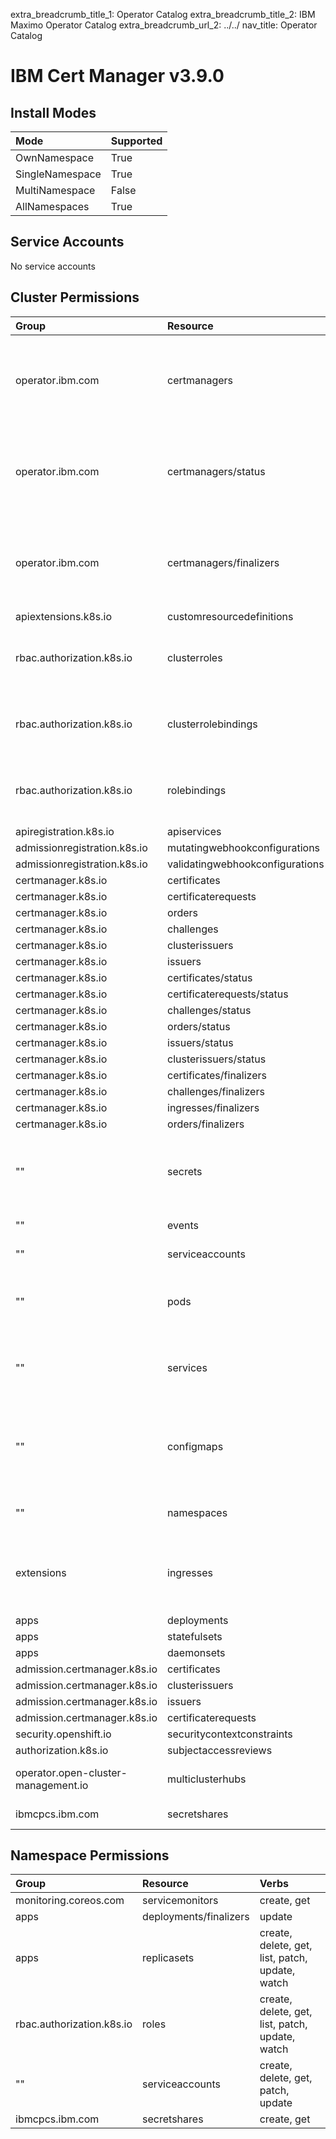 extra_breadcrumb_title_1: Operator Catalog
extra_breadcrumb_title_2: IBM Maximo Operator Catalog
extra_breadcrumb_url_2: ../../
nav_title: Operator Catalog

IBM Cert Manager v3.9.0
================================================================================

Install Modes
--------------------------------------------------------------------------------
| Mode                 | Supported |
| :------------------- | :-------- |
| OwnNamespace         | True      |
| SingleNamespace      | True      |
| MultiNamespace       | False     |
| AllNamespaces        | True      |

Service Accounts
--------------------------------------------------------------------------------
No service accounts

Cluster Permissions
--------------------------------------------------------------------------------
| Group                                    | Resource                                 | Verbs                                                                            |
| :--------------------------------------- | :--------------------------------------- | :------------------------------------------------------------------------------- |
| operator.ibm.com                         | certmanagers                             | create, delete, get, list, patch, update, watch                                  |
| operator.ibm.com                         | certmanagers/status                      | create, delete, get, list, patch, update, watch                                  |
| operator.ibm.com                         | certmanagers/finalizers                  | create, delete, get, list, patch, update, watch                                  |
| apiextensions.k8s.io                     | customresourcedefinitions                | *                                                                                |
| rbac.authorization.k8s.io                | clusterroles                             | create, delete, get, list, watch                                                 |
| rbac.authorization.k8s.io                | clusterrolebindings                      | create, delete, get, list, watch                                                 |
| rbac.authorization.k8s.io                | rolebindings                             | create, delete, get, list, watch                                                 |
| apiregistration.k8s.io                   | apiservices                              | *                                                                                |
| admissionregistration.k8s.io             | mutatingwebhookconfigurations            | *                                                                                |
| admissionregistration.k8s.io             | validatingwebhookconfigurations          | *                                                                                |
| certmanager.k8s.io                       | certificates                             | *                                                                                |
| certmanager.k8s.io                       | certificaterequests                      | *                                                                                |
| certmanager.k8s.io                       | orders                                   | *                                                                                |
| certmanager.k8s.io                       | challenges                               | *                                                                                |
| certmanager.k8s.io                       | clusterissuers                           | *                                                                                |
| certmanager.k8s.io                       | issuers                                  | *                                                                                |
| certmanager.k8s.io                       | certificates/status                      | update                                                                           |
| certmanager.k8s.io                       | certificaterequests/status               | update                                                                           |
| certmanager.k8s.io                       | challenges/status                        | update                                                                           |
| certmanager.k8s.io                       | orders/status                            | update                                                                           |
| certmanager.k8s.io                       | issuers/status                           | update                                                                           |
| certmanager.k8s.io                       | clusterissuers/status                    | update                                                                           |
| certmanager.k8s.io                       | certificates/finalizers                  | update                                                                           |
| certmanager.k8s.io                       | challenges/finalizers                    | update                                                                           |
| certmanager.k8s.io                       | ingresses/finalizers                     | update                                                                           |
| certmanager.k8s.io                       | orders/finalizers                        | update                                                                           |
| ""                                       | secrets                                  | create, delete, get, list, update, watch                                         |
| ""                                       | events                                   | create, patch                                                                    |
| ""                                       | serviceaccounts                          | list, watch                                                                      |
| ""                                       | pods                                     | create, delete, get, list, watch                                                 |
| ""                                       | services                                 | create, delete, get, list, watch                                                 |
| ""                                       | configmaps                               | create, delete, get, list, patch, update, watch                                  |
| ""                                       | namespaces                               | get, list, watch                                                                 |
| extensions                               | ingresses                                | create, delete, get, list, update, watch                                         |
| apps                                     | deployments                              | *                                                                                |
| apps                                     | statefulsets                             | *                                                                                |
| apps                                     | daemonsets                               | *                                                                                |
| admission.certmanager.k8s.io             | certificates                             | *                                                                                |
| admission.certmanager.k8s.io             | clusterissuers                           | *                                                                                |
| admission.certmanager.k8s.io             | issuers                                  | *                                                                                |
| admission.certmanager.k8s.io             | certificaterequests                      | *                                                                                |
| security.openshift.io                    | securitycontextconstraints               | use                                                                              |
| authorization.k8s.io                     | subjectaccessreviews                     | *                                                                                |
| operator.open-cluster-management.io      | multiclusterhubs                         | get, list, watch                                                                 |
| ibmcpcs.ibm.com                          | secretshares                             | list, watch                                                                      |

Namespace Permissions
--------------------------------------------------------------------------------
| Group                                    | Resource                                 | Verbs                                                                            |
| :--------------------------------------- | :--------------------------------------- | :------------------------------------------------------------------------------- |
| monitoring.coreos.com                    | servicemonitors                          | create, get                                                                      |
| apps                                     | deployments/finalizers                   | update                                                                           |
| apps                                     | replicasets                              | create, delete, get, list, patch, update, watch                                  |
| rbac.authorization.k8s.io                | roles                                    | create, delete, get, list, patch, update, watch                                  |
| ""                                       | serviceaccounts                          | create, delete, get, patch, update                                               |
| ibmcpcs.ibm.com                          | secretshares                             | create, get                                                                      |
